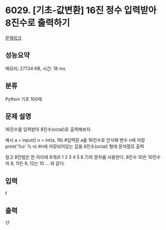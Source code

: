 # 6029. [기초-값변환] 16진 정수 입력받아 8진수로 출력하기

[문제링크](https://codeup.kr/problem.php?id=6029)

## 성능요약

메모리: 27724 KB, 시간: 18 ms

## 분류

Python 기초 100제

## 문제 설명

16진수를 입력받아 8진수(octal)로 출력해보자.

예시
a = input()
n = int(a, 16)      #입력된 a를 16진수로 인식해 변수 n에 저장
print('%o' % n)  #n에 저장되어있는 값을 8진수(octal) 형태 문자열로 출력

참고
8진법은 한 자리에 8개(0 1 2 3 4 5 6 7)의 문자를 사용한다.
8진수 10은 10진수의 8, 11은 9, 12는 10 ... 와 같다.

## 입력

f

## 출력

17